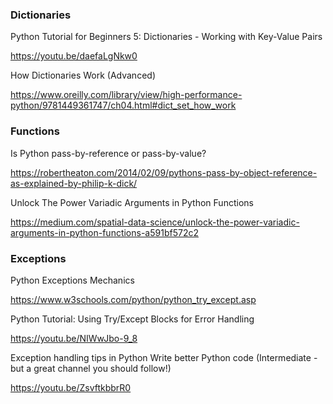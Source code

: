 ### Dictionaries

Python Tutorial for Beginners 5: Dictionaries - Working with Key-Value Pairs

https://youtu.be/daefaLgNkw0

How Dictionaries Work (Advanced)

https://www.oreilly.com/library/view/high-performance-python/9781449361747/ch04.html#dict_set_how_work

### Functions

Is Python pass-by-reference or pass-by-value?

https://robertheaton.com/2014/02/09/pythons-pass-by-object-reference-as-explained-by-philip-k-dick/

Unlock The Power Variadic Arguments in Python Functions

https://medium.com/spatial-data-science/unlock-the-power-variadic-arguments-in-python-functions-a591bf572c2

### Exceptions

Python Exceptions Mechanics

https://www.w3schools.com/python/python_try_except.asp

Python Tutorial: Using Try/Except Blocks for Error Handling

https://youtu.be/NIWwJbo-9_8 

Exception handling tips in Python Write better Python code (Intermediate - but a great channel you should follow!)

https://youtu.be/ZsvftkbbrR0
